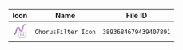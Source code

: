| Icon | Name | File ID |
| ---  | ---  | ---     |
| ![](ChorusFilter%20Icon.png) | `ChorusFilter Icon` | `3893684679439407891` |
